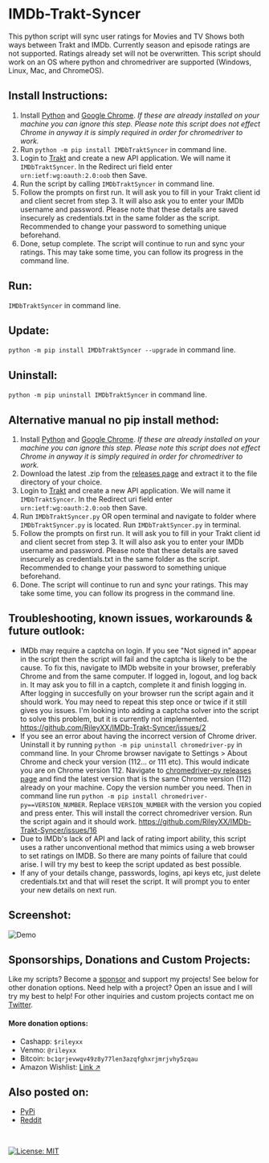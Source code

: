 # IMDb-Trakt-Syncer
This python script will sync user ratings for Movies and TV Shows both ways between Trakt and IMDb. Currently season and episode ratings are not supported. Ratings already set will not be overwritten. This script should work on an OS where python and chromedriver are supported (Windows, Linux, Mac, and ChromeOS).
## Install Instructions:
1. Install [Python](https://www.python.org/downloads/) and [Google Chrome](https://www.google.com/chrome/). _If these are already installed on your machine you can ignore this step. Please note this script does not effect Chrome in anyway it is simply required in order for chromedriver to work._
2. Run `python -m pip install IMDbTraktSyncer` in command line.
3. Login to [Trakt](https://trakt.tv/oauth/applications) and create a new API application. We will name it `IMDbTraktSyncer`. In the Redirect uri field enter `urn:ietf:wg:oauth:2.0:oob` then Save. 
4. Run the script by calling `IMDbTraktSyncer` in command line. 
5. Follow the prompts on first run. It will ask you to fill in your Trakt client id and client secret from step 3. It will also ask you to enter your IMDb username and password. Please note that these details are saved insecurely as credentials.txt in the same folder as the script. Recommended to change your password to something unique beforehand.
6. Done, setup complete. The script will continue to run and sync your ratings. This may take some time, you can follow its progress in the command line.

## Run:
`IMDbTraktSyncer` in command line.

## Update:
`python -m pip install IMDbTraktSyncer --upgrade` in command line.

## Uninstall:
`python -m pip uninstall IMDbTraktSyncer` in command line.

## Alternative manual no pip install method:
1. Install [Python](https://www.python.org/downloads/) and [Google Chrome](https://www.google.com/chrome/). _If these are already installed on your machine you can ignore this step. Please note this script does not effect Chrome in anyway it is simply required in order for chromedriver to work._
2. Download the latest .zip from the [releases page](https://github.com/RileyXX/IMDb-Trakt-Syncer/releases) and extract it to the file directory of your choice.
3. Login to [Trakt](https://trakt.tv/oauth/applications) and create a new API application. We will name it `IMDbTraktSyncer`. In the Redirect uri field enter `urn:ietf:wg:oauth:2.0:oob` then Save. 
4. Run `IMDbTraktSyncer.py` OR open terminal and navigate to folder where `IMDbTraktSyncer.py` is located. Run `IMDbTraktSyncer.py` in terminal. 
5. Follow the prompts on first run. It will ask you to fill in your Trakt client id and client secret from step 3. It will also ask you to enter your IMDb username and password. Please note that these details are saved insecurely as credentials.txt in the same folder as the script. Recommended to change your password to something unique beforehand.
6. Done. The script will continue to run and sync your ratings. This may take some time, you can follow its progress in the command line.

## Troubleshooting, known issues, workarounds & future outlook:
* IMDb may require a captcha on login. If you see "Not signed in" appear in the script then the script will fail and the captcha is likely to be the cause. To fix this, navigate to IMDb website in your browser, preferably Chrome and from the same computer. If logged in, logout, and log back in. It may ask you to fill in a captch, complete it and finish logging in. After logging in succesfully on your browser run the script again and it should work. You may need to repeat this step once or twice if it still gives you issues. I'm looking into adding a captcha solver into the script to solve this problem, but it is currently not implemented. https://github.com/RileyXX/IMDb-Trakt-Syncer/issues/2
* If you see an error about having the incorrect version of Chrome driver. Uninstall it by running `python -m pip uninstall chromedriver-py` in command line. In your Chrome browser navigate to Settings > About Chrome and check your version (112... or 111 etc). This would indicate you are on Chrome version 112. Navigate to [chromedriver-py releases page](https://pypi.org/project/chromedriver-py/#history) and find the latest version that is the same Chrome version (112) already on your machine. Copy the version number you need. Then in command line run `python -m pip install chromedriver-py==VERSION_NUMBER`. Replace `VERSION_NUMBER` with the version you copied and press enter. This will install the correct chromedriver version. Run the script again and it should work. https://github.com/RileyXX/IMDb-Trakt-Syncer/issues/16
* Due to IMDb's lack of API and lack of rating import ability, this script uses a rather unconventional method that mimics using a web browser to set ratings on IMDB. So there are many points of failure that could arise. I will try my best to keep the script updated as best possible.
* If any of your details change, passwords, logins, api keys etc, just delete credentials.txt and that will reset the script. It will prompt you to enter your new details on next run.

## Screenshot:
![Demo](https://i.imgur.com/QXCtGrr.png)


## Sponsorships, Donations and Custom Projects:
Like my scripts? Become a [sponsor](https://github.com/sponsors/RileyXX) and support my projects! See below for other donation options. Need help with a project? Open an issue and I will try my best to help! For other inquiries and custom projects contact me on [Twitter](https://twitter.com/RileyxBell).

#### More donation options:
- Cashapp: `$rileyxx`
- Venmo: `@rileyxx`
- Bitcoin: `bc1qrjevwqv49z8y77len3azqfghxrjmrjvhy5zqau`
- Amazon Wishlist: [Link ↗](https://www.amazon.com/hz/wishlist/ls/WURF5NWZ843U)

## Also posted on:
* [PyPi](https://pypi.org/project/IMDbTraktSyncer/)
* [Reddit](https://www.reddit.com/r/trakt/comments/132heo0/imdb_trakt_rating_syncer_tool_sync_both_ways/)

<br>

[![License: MIT](https://img.shields.io/badge/License-MIT-yellow.svg)](https://opensource.org/licenses/MIT)
